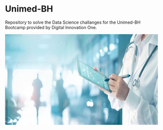 # Unimed-BH
Repository to solve the Data Science challanges for the Unimed-BH Bootcamp provided by Digital Innovation One.


<p align="center">
  <img src="https://github.com/dubergonzoni/Unimed-BH/blob/main/background_unimed.jpg" width="1000" height="300" >
</p>
